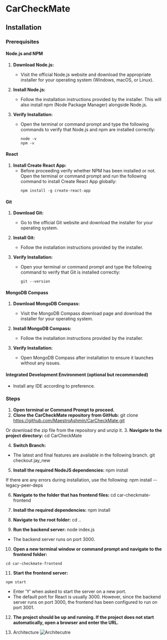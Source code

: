 # CarCheckMate
## Installation <a name="installation"></a>

### Prerequisites

#### Node.js and NPM

1. **Download Node.js:**
   - Visit the official Node.js website and download the appropriate installer for your operating system (Windows, macOS, or Linux).
  
2. **Install Node.js:**
   - Follow the installation instructions provided by the installer. This will also install npm (Node Package Manager) alongside Node.js.
  
3. **Verify Installation:**
   - Open the terminal or command prompt and type the following commands to verify that Node.js and npm are installed correctly:
     ```
     node -v
     npm -v
     ```

#### React

1. **Install Create React App:**
   - Before proceeding verify whether NPM has been installed or not. Open the terminal or command prompt and run the following command to install Create React App globally:
     ```
     npm install -g create-react-app
     ```

#### Git

1. **Download Git:**
   - Go to the official Git website and download the installer for your operating system.
  
2. **Install Git:**
   - Follow the installation instructions provided by the installer.
  
3. **Verify Installation:**
   - Open your terminal or command prompt and type the following command to verify that Git is installed correctly:
     ```
     git --version
     ```

#### MongoDB Compass

1. **Download MongoDB Compass:**
   - Visit the MongoDB Compass download page and download the installer for your operating system.
  
2. **Install MongoDB Compass:**
   - Follow the installation instructions provided by the installer.
  
3. **Verify Installation:**
   - Open MongoDB Compass after installation to ensure it launches without any issues.

#### Integrated Development Environment (optional but recommended)

- Install any IDE according to preference.

### Steps

1. **Open terminal or Command Prompt to proceed.**
2. **Clone the CarCheckMate repository from GitHub:**
git clone https://github.com/MaestroAshmin/CarCheckMate.git


Or download the zip file from the repository and unzip it.
3. **Navigate to the project directory:**
cd CarCheckMate


4. **Switch Branch:**
- The latest and final features are available in the following branch.
git checkout jay_new


5. **Install the required NodeJS dependencies:**
npm install


If there are any errors during installation, use the following:
npm install --legacy-peer-deps


6. **Navigate to the folder that has frontend files:**
cd car-checkmate-frontend


7. **Install the required dependencies:**
npm install


8. **Navigate to the root folder:**
cd ..


9. **Run the backend server:**
node index.js


- The backend server runs on port 3000.
10. **Open a new terminal window or command prompt and navigate to the frontend folder:**
 ```
 cd car-checkmate-frontend
 ```
11. **Start the frontend server:**
 ```
 npm start
 ```
 - Enter ‘Y’ when asked to start the server on a new port.
 - The default port for React is usually 3000. However, since the backend server runs on port 3000, the frontend has been configured to run on port 3001.
12. **The project should be up and running. If the project does not start automatically, open a browser and enter the URL.**
   
1. Architecture
![Architecutre](https://github.com/MaestroAshmin/CarCheckMate/assets/132564788/d564acca-7040-4c9c-95e7-2793d496a51d)
